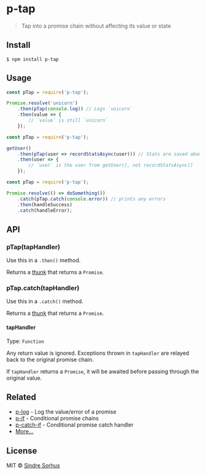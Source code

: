 # p-tap

> Tap into a promise chain without affecting its value or state


## Install

```
$ npm install p-tap
```


## Usage

```js
const pTap = require('p-tap');

Promise.resolve('unicorn')
	.then(pTap(console.log)) // Logs `unicorn`
	.then(value => {
		// `value` is still `unicorn`
	});
```

```js
const pTap = require('p-tap');

getUser()
	.then(pTap(user => recordStatsAsync(user))) // Stats are saved about `user` async before the chain continues
	.then(user => {
		// `user` is the user from getUser(), not recordStatsAsync()
	});
```

```js
const pTap = require('p-tap');

Promise.resolve(() => doSomething())
	.catch(pTap.catch(console.error)) // prints any errors
	.then(handleSuccess)
	.catch(handleError);
```


## API

### pTap(tapHandler)

Use this in a `.then()` method.

Returns a [thunk](https://en.wikipedia.org/wiki/Thunk) that returns a `Promise`.

### pTap.catch(tapHandler)

Use this in a `.catch()` method.

Returns a [thunk](https://en.wikipedia.org/wiki/Thunk) that returns a `Promise`.

#### tapHandler

Type: `Function`

Any return value is ignored. Exceptions thrown in `tapHandler` are relayed back to the original promise chain.

If `tapHandler` returns a `Promise`, it will be awaited before passing through the original value.


## Related

- [p-log](https://github.com/sindresorhus/p-log) - Log the value/error of a promise
- [p-if](https://github.com/sindresorhus/p-if) - Conditional promise chains
- [p-catch-if](https://github.com/sindresorhus/p-catch-if) - Conditional promise catch handler
- [More…](https://github.com/sindresorhus/promise-fun)


## License

MIT © [Sindre Sorhus](https://sindresorhus.com)
